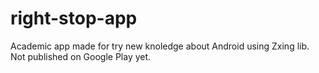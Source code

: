 # right-stop-app
Academic app made for try new knoledge about Android using Zxing lib. Not published on Google Play yet.
